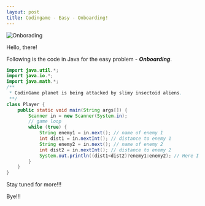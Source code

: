 ```yaml
---
layout: post
title: Codingame - Easy - Onboarding!
---
```

![Onborading](https://meetsandesh.github.io/blogs/images/Onboarding.png "Onborading")

Hello, there!

Following is the code in Java for the easy problem - **_Onboarding_**.

```java
import java.util.*;
import java.io.*;
import java.math.*;
/**
 * CodinGame planet is being attacked by slimy insectoid aliens.
 **/
class Player {
    public static void main(String args[]) {
        Scanner in = new Scanner(System.in);
        // game loop
        while (true) {
            String enemy1 = in.next(); // name of enemy 1
            int dist1 = in.nextInt(); // distance to enemy 1
            String enemy2 = in.next(); // name of enemy 2
            int dist2 = in.nextInt(); // distance to enemy 2
            System.out.println((dist1<dist2)?enemy1:enemy2); // Here I have used if-else shorthand
        }
    }
}
```

Stay tuned for more!!!

Bye!!!
